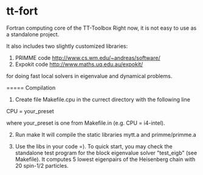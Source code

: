 tt-fort
=======

Fortran computing core of the TT-Toolbox
Right now, it is not easy to use as a standalone project.

It also includes two slightly customized libraries:

1) PRIMME code  http://www.cs.wm.edu/~andreas/software/
2) Expokit code http://www.maths.uq.edu.au/expokit/

for doing fast local solvers in eigenvalue and dynamical problems.

=====
Compilation


1) Create file Makefile.cpu in the currect directory with the following line

  CPU = your_preset

where your_preset is one from Makefile.in (e.g. CPU = i4-intel).

2) Run make
It will compile the static libraries mytt.a and primme/primme.a

3) Use the libs in your code =).
To quick start, you may check the standalone test program for the block
eigenvalue solver "test_eigb" (see Makefile).
It computes 5 lowest eigenpairs of the Heisenberg chain with 20 spin-1/2 particles.

